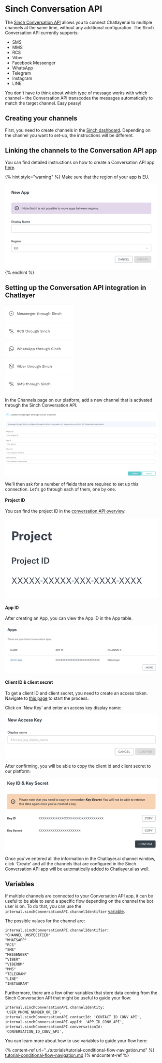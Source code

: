 # Sinch Conversation API

The [Sinch Conversation API](https://www.sinch.com/products/apis/messaging/conversation-api/) allows you to connect Chatlayer.ai to multiple channels at the same time, without any additional configuration. The Sinch Conversation API currently supports:

* SMS
* MMS
* RCS
* Viber
* Facebook Messenger
* WhatsApp
* Telegram
* Instagram
* LINE

You don't have to think about which type of message works with which channel – the Conversation API transcodes the messages automatically to match the target channel. Easy peasy!&#x20;

## Creating your channels

First, you need to create channels in the [Sinch dashboard](https://dashboard.sinch.com). Depending on the channel you want to set-up, the instructions will be different.

## Linking the channels to the Conversation API app

You can find detailed instructions on how to create a Conversation API app [here](https://developers.sinch.com/docs/conversation-getting-started).

{% hint style="warning" %}
Make sure that the region of your app is EU.

![](<../.gitbook/assets/image (351).png>)
{% endhint %}

## Setting up the Conversation API integration in Chatlayer

![](<../.gitbook/assets/image (316).png>)

In the Channels page on our platform, add a new channel that is activated through the Sinch Conversation API.&#x20;

![](<../.gitbook/assets/image (306).png>)

We'll then ask for a number of fields that are required to set up this connection. Let's go through each of them, one by one.

#### Project ID

You can find the project ID in the [conversation API overview](https://dashboard.sinch.com/convapi/overview).

![](<../.gitbook/assets/image (303).png>)

#### App ID

After creating an App, you can view the App ID in the App table.

![](<../.gitbook/assets/image (304).png>)

#### Client ID & client secret

To get a client ID and client secret, you need to create an access token. Navigate to [this page](https://dashboard.sinch.com/settings/access-keys) to start the process.

Click on 'New Key' and enter an access key display name:

![](<../.gitbook/assets/image (305).png>)

After confirming, you will be able to copy the client id and client secret to our platform:

![](<../.gitbook/assets/image (308).png>)

Once you've entered all the information in the Chatlayer.ai channel window, click 'Create' and all the channels that are configured in the Sinch Conversation API app will be automatically added to Chatlayer.ai as well.

## Variables

If multiple channels are connected to your Conversation API app, it can be useful to be able to send a specific flow depending on the channel the bot user is on. To do that, you can use the `internal.sinchConversationAPI.channelIdentifier` [variable](../bot-answers/settings/secure-variables-gdpr.md).&#x20;

The possible values for the channel are:

```
internal.sinchConversationAPI.channelIdentifier: 
"CHANNEL_UNSPECIFIED"
"WHATSAPP"
"RCS"
"SMS"
"MESSENGER"
"VIBER"
"VIBERBM"
"MMS"
"TELEGRAM"
"LINE"
"INSTAGRAM"
```

Furthermore, there are a few other variables that store data coming from the Sinch Conversation API that might be useful to guide your flow:

```
internal.sinchConversationAPI.channelIdentity: 'USER_PHONE_NUMBER_OR_ID',
internal.sinchConversationAPI.contactId: 'CONTACT_ID_CONV_API',
internal.sinchConversationAPI.appId: 'APP_ID_CONV_API',
internal.sinchConversationAPI.conversationId: 'CONVERSATION_ID_CONV_API',
```

You can learn more about how to use variables to guide your flow here:

{% content-ref url="../tutorials/tutorial-conditional-flow-navigation.md" %}
[tutorial-conditional-flow-navigation.md](../tutorials/tutorial-conditional-flow-navigation.md)
{% endcontent-ref %}


